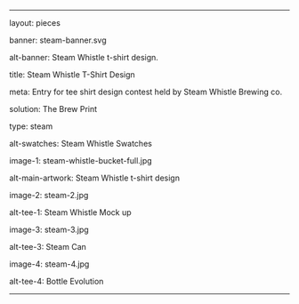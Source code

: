 ---

layout: pieces

banner: steam-banner.svg

alt-banner: Steam Whistle t-shirt design.

title: Steam Whistle T-Shirt Design

meta: Entry for tee shirt design contest held by Steam Whistle Brewing co.

solution: The Brew Print

type: steam

alt-swatches: Steam Whistle Swatches

image-1: steam-whistle-bucket-full.jpg

alt-main-artwork: Steam Whistle t-shirt design

image-2: steam-2.jpg

alt-tee-1: Steam Whistle Mock up

image-3: steam-3.jpg

alt-tee-3: Steam Can

image-4: steam-4.jpg

alt-tee-4: Bottle Evolution

---